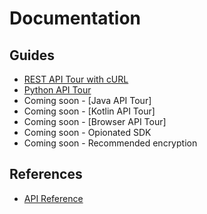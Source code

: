 Documentation
====

Guides
----
* [REST API Tour with cURL](/uv/doc/100-REST-API-tour-with-curl.html)
* [Python API Tour](/uv/doc/102-Python-API-tour.html)
* Coming soon - [Java API Tour]
* Coming soon - [Kotlin API Tour]
* Coming soon - [Browser API Tour]
* Coming soon - Opionated SDK
* Coming soon - Recommended encryption

References
----
* [API Reference](/uv/doc/000-API-ref.html)

